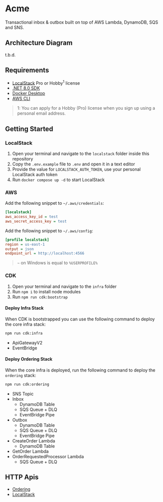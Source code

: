 ﻿# Acme

Transactional inbox & outbox built on top of AWS Lambda, DynamoDB, SQS and SNS.

## Architecture Diagram

t.b.d.

## Requirements

- [LocalStack](https://www.localstack.cloud/) Pro or Hobby<sup>1</sup> license
- [.NET 8.0 SDK](https://dotnet.microsoft.com/en-us/download/dotnet/8.0)
- [Docker Desktop](https://docs.docker.com/desktop/)
- [AWS CLI](https://docs.aws.amazon.com/cli/latest/userguide/getting-started-install.html)

> 1: You can apply for a Hobby (Pro) license when you sign up using a personal email address.

## Getting Started

### LocalStack

1. Open your terminal and navigate to the `localstack` folder inside this repository
2. Copy the `.env.example` file to `.env` and open it in a text editor
3. Provide the value for `LOCALSTACK_AUTH_TOKEN`, use your personal LocalStack auth token
4. Run `docker compose up -d` to start LocalStack

### AWS

Add the following snippet to `~/.aws/credentials`:

```ini
[localstack]
aws_access_key_id = test
aws_secret_access_key = test
```

Add the following snippet to `~/.aws/config`:

```ini
[profile localstack]
region = us-east-1
output = json
endpoint_url = http://localhost:4566
```

> `~` on Windows is equal to `%USERPROFILE%`

### CDK

1. Open your terminal and navigate to the `infra` folder
2. Run `npm i` to install node modules
3. Run `npm run cdk:bootstrap`

#### Deploy Infra Stack

When CDK is bootstrapped you can use the following command to deploy the core infra stack:

```sh
npm run cdk:infra
```

- ApiGatewayV2
- EventBridge

#### Deploy Ordering Stack

When the core infra is deployed, run the following command to deploy the `ordering` stack:

```sh
npm run cdk:ordering
```

- SNS Topic
- Inbox
    - DynamoDB Table
    - SQS Queue + DLQ
    - EventBridge Pipe
- Outbox
    - DynamoDB Table
    - SQS Queue + DLQ
    - EventBridge Pipe
- CreateOrder Lambda
    - DynamoDB Table
- GetOrder Lambda
- OrderRequestedProcessor Lambda
    - SQS Queue + DLQ

## HTTP Apis

- [Ordering](apis/Ordering.http)
- [LocalStack](apis/LocalStack.http)
